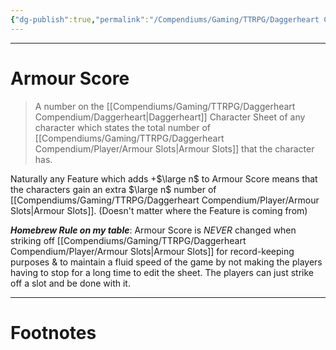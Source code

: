 ```yaml
---
{"dg-publish":true,"permalink":"/Compendiums/Gaming/TTRPG/Daggerheart Compendium/Player/Armour Score/","tags":["TTRPG"]}
---
```



---
# Armour Score
> A number on the [[Compendiums/Gaming/TTRPG/Daggerheart Compendium/Daggerheart\|Daggerheart]] Character Sheet of any character which states the total number of [[Compendiums/Gaming/TTRPG/Daggerheart Compendium/Player/Armour Slots\|Armour Slots]] that the character has.

Naturally any Feature which adds +$\large n$ to Armour Score means that the characters gain an extra $\large n$ number of [[Compendiums/Gaming/TTRPG/Daggerheart Compendium/Player/Armour Slots\|Armour Slots]]. (Doesn't matter where the Feature is coming from)

***Homebrew Rule on my table***: Armour Score is *NEVER* changed when striking off [[Compendiums/Gaming/TTRPG/Daggerheart Compendium/Player/Armour Slots\|Armour Slots]] for record-keeping purposes & to maintain a fluid speed of the game by not making the players having to stop for a long time to edit the sheet. The players can just strike off a slot and be done with it. 


---
# Footnotes
